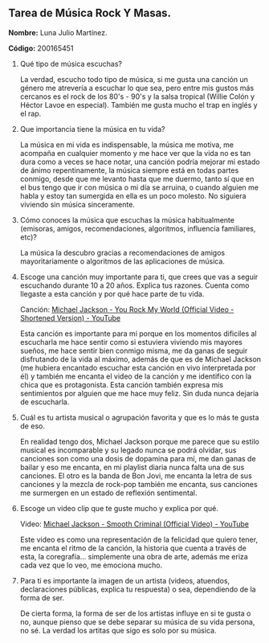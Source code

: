 





## Tarea de Música Rock Y Masas.

**Nombre:** Luna Julio Martínez. 

**Código:** 200165451

1. Qué tipo de música escuchas?
   
   La verdad, escucho todo tipo de música, si me gusta una canción un género me atrevería a escuchar lo que sea, pero entre mis gustos más cercanos es el rock de los 80's - 90's y la salsa tropical (Willie Colón y Héctor Lavoe en especial). También me gusta mucho el trap en inglés y el rap.

2. Que importancia tiene la música en tu vida?
   
   La música en mi vida es indispensable, la música me motiva, me acompaña en cualquier momento y me hace ver que la vida no es tan dura como a veces se hace notar, una canción podría mejorar mi estado de ánimo repentinamente, la música siempre está en todas partes conmigo, desde que me levanto hasta que me duermo, tanto sí que en el bus tengo que ir con música o mi día se arruina, o cuando alguien me habla y estoy tan sumergida en ella es un poco molesto. No siguiera viviendo sin música sinceramente.

3. Cómo conoces la música que escuchas la música habitualmente (emisoras, amigos, recomendaciones, algoritmos, influencia familiares, etc)?
   
   La música la descubro gracias a recomendaciones de amigos mayoritariamente o algoritmos de las aplicaciones de música.

4. Escoge una canción muy importante para ti, que crees que vas a seguir escuchando durante 10 a 20 años. Explica tus razones. Cuenta como llegaste a esta canción y por qué hace parte de tu vida.
   
   Canción: [Michael Jackson - You Rock My World (Official Video - Shortened Version) - YouTube](https://www.youtube.com/watch?v=g4tpuu-Up90)
   
   Esta canción es importante para mí porque en los momentos dificiles al escucharla me hace sentir como si estuviera viviendo mis mayores sueños, me hace sentir bien conmigo misma, me da ganas de seguir disfrutando de la vida al máximo, además de que es de Michael Jackson (me hubiera encantado escuchar esta canción en vivo interpretada por él) y también me encanta el video de la canción y me identifico con la chica que es protagonista. Esta canción también expresa mis sentimientos por alguien que me hace muy feliz. Sin duda nunca dejaría de escucharla.

5. Cuál es tu artista musical o agrupación favorita y que es lo más te gusta de eso. 
   
   En realidad tengo dos, Michael Jackson porque me parece que su estilo musical es incomparable y su legado nunca se podrá olvidar, sus canciones son como una dosis de dopamina para mí, me dan ganas de bailar y eso me encanta, en mi playlist diaria nunca falta una de sus canciones. El otro es la banda de Bon Jovi, me encanta la letra de sus canciones y la mezcla de rock-pop también me encanta, sus canciones me surmergen en un estado de reflexión sentimental.

6. Escoge un video clip que te guste mucho y explica por qué.
   
   Video: [Michael Jackson - Smooth Criminal (Official Video) - YouTube](https://www.youtube.com/watch?v=h_D3VFfhvs4)
   
   Este video es como una representación de la felicidad que quiero tener, me encanta el ritmo de la canción, la historia que cuenta a través de esta, la coregrafía... simplemente una obra de arte, además me eriza cada vez que lo veo, me emociona mucho.

7. Para ti es importante la imagen de un artista (videos, atuendos, declaraciones públicas, explica tu respuesta) o sea, dependiendo de la forma de ser.
   
   De cierta forma, la forma de ser de los artistas influye en si te gusta o no, aunque pienso que se debe separar su música de su vida persona, no sé. La verdad los artitas que sigo es solo por su música.
